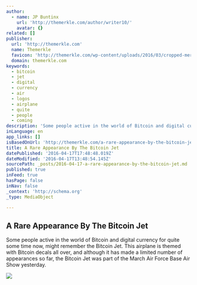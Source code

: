 ```yaml
---
author:
  - name: JP Buntinx
    url: 'http://themerkle.com/author/writer10/'
    avatar: {}
related: []
publisher:
  url: 'http://themerkle.com'
  name: Themerkle
  favicon: 'http://themerkle.com/wp-content/uploads/2016/03/cropped-merkle-white-1-192x192.png'
  domain: themerkle.com
keywords:
  - bitcoin
  - jet
  - digital
  - currency
  - air
  - logos
  - airplane
  - quite
  - people
  - coming
description: 'Some people active in the world of Bitcoin and digital currency for quite some time now, might remember the Bitcoin Jet. This airplane is themed with Bitcoin decals all over, and although it has made a limited number of appearances so far, the Bitcoin Jet was part of the March Air Force Base Air Show yesterday.'
inLanguage: en
app_links: []
isBasedOnUrl: 'http://themerkle.com/a-rare-appearance-by-the-bitcoin-jet/'
title: A Rare Appearance By The Bitcoin Jet
datePublished: '2016-04-17T17:48:48.019Z'
dateModified: '2016-04-17T13:48:54.145Z'
sourcePath: _posts/2016-04-17-a-rare-appearance-by-the-bitcoin-jet.md
published: true
inFeed: true
hasPage: false
inNav: false
_context: 'http://schema.org'
_type: MediaObject

---
```

<article style=""><h1>A Rare Appearance By The Bitcoin Jet</h1><p>Some people active in the world of Bitcoin and digital currency for quite some time now, might remember the Bitcoin Jet. This airplane is themed with Bitcoin decals all over, and although it has made a limited number of appearances so far, the Bitcoin Jet was part of the March Air Force Base Air Show yesterday.</p><img src="http://themerkle.com/wp-content/uploads/2016/04/Bitcoin-Jet.jpg" /></article>